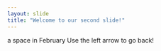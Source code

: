 ```yaml
---
layout: slide
title: "Welcome to our second slide!"
---
```

a space in February
Use the left arrow to go back!
